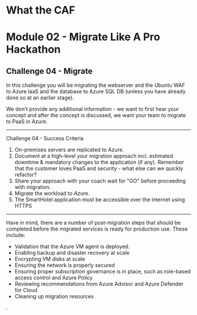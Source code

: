 # What the CAF

# Module 02 - Migrate Like A Pro Hackathon

## Challenge 04 - Migrate

In this challenge you will be migrating  the webserver and the Ubuntu WAF to Azure IaaS and the database to Azure SQL DB (unless you have already done so at an earlier stage).

We don't provide any additional information - we want to first hear your concept and after the concept is discussed, we want your team to migrate to PaaS in Azure. 

---

Challenge 04 - Success Criteria

1. On-premises servers are replicated to Azure. 
2. Document at a high-level your migration approach incl. estimated downtime & mandatory changes to the application (if any). Remember that the customer loves PaaS and security - what else can we quickly refactor?
3. Share your approach with your coach wait for "GO" before proceeding with migration. 
4. Migrate the workload to Azure.
5. The SmartHotel application must be accessible over the internet using HTTPS

---

Have in mind, there are a number of post-migration steps that should be completed before the migrated services is ready for production use.
These include:

- Validation that the Azure VM agent is deployed.
- Enabling backup and disaster recovery at scale
- Encrypting VM disks at scale
- Ensuring the network is properly secured
- Ensuring proper subscription governance is in place, such as role-based access control and Azure Policy
- Reviewing recommendations from Azure Advisor and Azure Defender for Cloud
- Cleaning up migration resources

.
